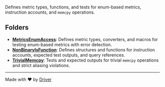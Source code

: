 <!--------------------------------------------------------------------------------->
<!-- IMPORTANT: This file is auto-generated by Driver (https://driver.ai). -------->
<!-- Manual edits may be overwritten on future commits. --------------------------->
<!--------------------------------------------------------------------------------->

Defines metric types, functions, and tests for enum-based metrics, instruction accounts, and `memcpy` operations.

## Folders
- **[MetricsEnumAccess](MetricsEnumAccess/README.md)**: Defines metric types, converters, and macros for testing enum-based metrics with error detection.
- **[NonBinaryIsFunction](NonBinaryIsFunction/README.md)**: Defines structures and functions for instruction accounts, expected test outputs, and query references.
- **[TrivialMemcpy](TrivialMemcpy/README.md)**: Tests and expected outputs for trivial `memcpy` operations and strict aliasing violations.


---
Made with ❤️ by [Driver](https://www.driver.ai/)
